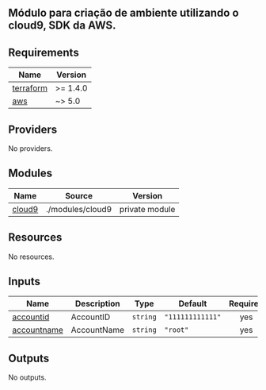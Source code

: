 ## Módulo para criação de ambiente utilizando o cloud9, SDK da AWS.
## Requirements

| Name | Version |
|------|---------|
| <a name="requirement_terraform"></a> [terraform](#requirement\_terraform) | >= 1.4.0 |
| <a name="requirement_aws"></a> [aws](#requirement\_aws) | ~> 5.0 |

## Providers

No providers.

## Modules

| Name | Source | Version |
|------|--------|---------|
| <a name="module_cloud9"></a> [cloud9](#module\_cloud9) | ./modules/cloud9 | private module |

## Resources

No resources.

## Inputs

| Name | Description | Type | Default | Required |
|------|-------------|------|---------|:--------:|
| <a name="input_accountid"></a> [accountid](#input\_accountid) | AccountID | `string` | `"111111111111"` | yes |
| <a name="input_accountname"></a> [accountname](#input\_accountname) | AccountName | `string` | `"root"` | yes |

## Outputs

No outputs.
